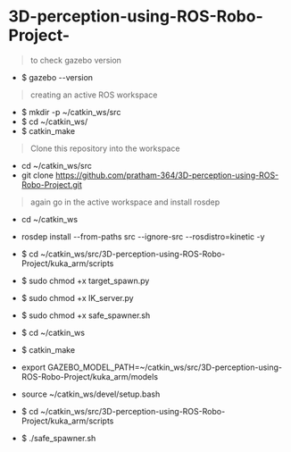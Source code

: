 # 3D-perception-using-ROS-Robo-Project-
> to check gazebo version
* $ gazebo --version
> creating an active ROS workspace
* $ mkdir -p ~/catkin_ws/src
* $ cd ~/catkin_ws/
* $ catkin_make
> Clone this repository into the workspace
* cd ~/catkin_ws/src
* git clone https://github.com/pratham-364/3D-perception-using-ROS-Robo-Project.git
> again go in the active workspace and install rosdep
* cd ~/catkin_ws
* rosdep install --from-paths src --ignore-src --rosdistro=kinetic -y
* $ cd ~/catkin_ws/src/3D-perception-using-ROS-Robo-Project/kuka_arm/scripts
* $ sudo chmod +x target_spawn.py
* $ sudo chmod +x IK_server.py
* $ sudo chmod +x safe_spawner.sh

* $ cd ~/catkin_ws
* $ catkin_make

* export GAZEBO_MODEL_PATH=~/catkin_ws/src/3D-perception-using-ROS-Robo-Project/kuka_arm/models

* source ~/catkin_ws/devel/setup.bash

* $ cd ~/catkin_ws/src/3D-perception-using-ROS-Robo-Project/kuka_arm/scripts
* $ ./safe_spawner.sh

